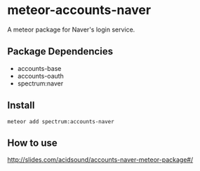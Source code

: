 meteor-accounts-naver
============================
A meteor package for Naver's login service.

Package Dependencies
----------------------

* accounts-base
* accounts-oauth
* spectrum:naver

Install
-----------
```
meteor add spectrum:accounts-naver
```

How to use
-----------
http://slides.com/acidsound/accounts-naver-meteor-package#/
